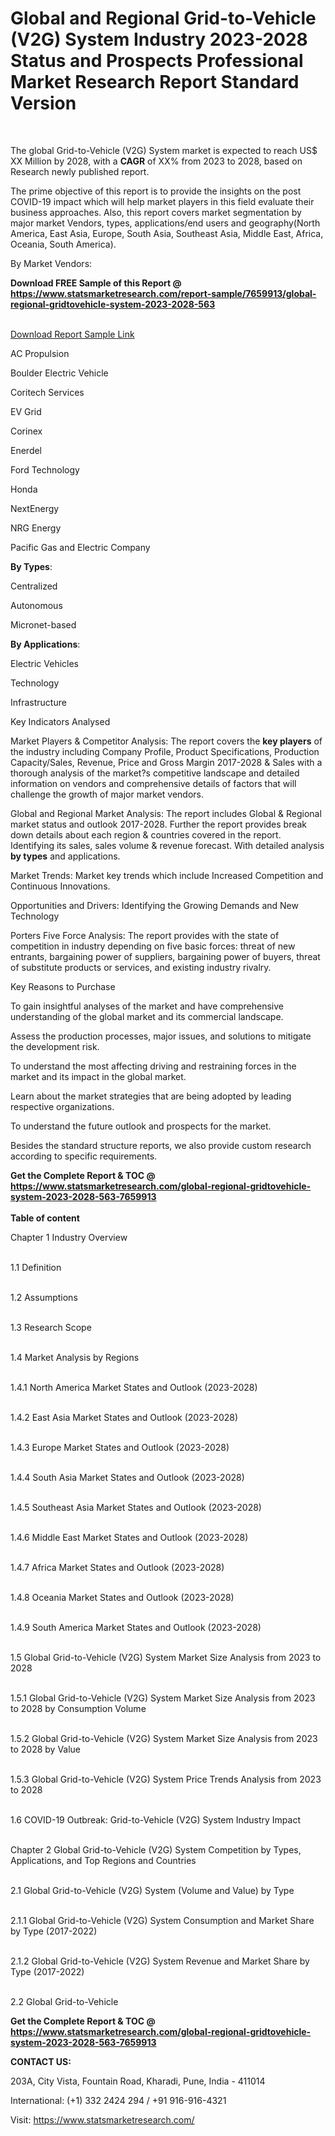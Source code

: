 <h1>Global and Regional Grid-to-Vehicle (V2G) System Industry 2023-2028 Status and Prospects Professional Market Research Report Standard Version</h1><br/><p>The global Grid-to-Vehicle (V2G) System market is expected to reach US$ XX Million by 2028, with a <strong>CAGR</strong> of XX% from 2023 to 2028, based on Research newly published report.</p><p>The prime objective of this report is to provide the insights on the post COVID-19 impact which will help market players in this field evaluate their business approaches. Also, this report covers market segmentation by major market Vendors, types, applications/end users and geography(North America, East Asia, Europe, South Asia, Southeast Asia, Middle East, Africa, Oceania, South America).</p><p>By Market Vendors:</p><div><b>Download FREE Sample of this Report @ <a href="https://www.statsmarketresearch.com/download-free-sample/7659913/global-regional-gridtovehicle-system-2023-2028-563">https://www.statsmarketresearch.com/report-sample/7659913/global-regional-gridtovehicle-system-2023-2028-563</a></b></div><br><p><a href="https://www.statsmarketresearch.com/download-free-sample/7659913/global-regional-gridtovehicle-system-2023-2028-563">Download Report Sample Link</a></p><p>AC Propulsion</p><p>Boulder Electric Vehicle</p><p>Coritech Services</p><p>EV Grid</p><p>Corinex</p><p>Enerdel</p><p>Ford Technology</p><p>Honda</p><p>NextEnergy</p><p>NRG Energy</p><p>Pacific Gas and Electric Company</p><p><strong>By Types</strong>:</p><p>Centralized</p><p>Autonomous</p><p>Micronet-based</p><p><strong><strong>By Applications</strong></strong>:</p><p>Electric Vehicles</p><p>Technology</p><p>Infrastructure</p><p>Key Indicators Analysed</p><p>Market Players & Competitor Analysis: The report covers the <strong>key players</strong> of the industry including Company Profile, Product Specifications, Production Capacity/Sales, Revenue, Price and Gross Margin 2017-2028 & Sales with a thorough analysis of the market?s competitive landscape and detailed information on vendors and comprehensive details of factors that will challenge the growth of major market vendors.</p><p>Global and Regional Market Analysis: The report includes Global & Regional market status and outlook 2017-2028. Further the report provides break down details about each region & countries covered in the report. Identifying its sales, sales volume & revenue forecast. With detailed analysis <strong>by types</strong> and applications.</p><p>Market Trends: Market key trends which include Increased Competition and Continuous Innovations.</p><p>Opportunities and Drivers: Identifying the Growing Demands and New Technology</p><p>Porters Five Force Analysis: The report provides with the state of competition in industry depending on five basic forces: threat of new entrants, bargaining power of suppliers, bargaining power of buyers, threat of substitute products or services, and existing industry rivalry.</p><p>Key Reasons to Purchase</p><p>To gain insightful analyses of the market and have comprehensive understanding of the global market and its commercial landscape.</p><p>Assess the production processes, major issues, and solutions to mitigate the development risk.</p><p>To understand the most affecting driving and restraining forces in the market and its impact in the global market.</p><p>Learn about the market strategies that are being adopted by leading respective organizations.</p><p>To understand the future outlook and prospects for the market.</p><p>Besides the standard structure reports, we also provide custom research according to specific requirements.</p><div><b>Get the Complete Report & TOC @ <a href="https://www.statsmarketresearch.com/global-regional-gridtovehicle-system-2023-2028-563-7659913">https://www.statsmarketresearch.com/global-regional-gridtovehicle-system-2023-2028-563-7659913</a></b></div><br><b>Table of content</b><p>Chapter 1 Industry Overview<br />
 
 <br>1.1 Definition<br />
 
 <br>1.2 Assumptions<br />
 
 <br>1.3 Research Scope<br />
 
 <br>1.4 Market Analysis by Regions<br />
 
 <br>1.4.1 North America Market States and Outlook (2023-2028)<br />
 
 <br>1.4.2 East Asia Market States and Outlook (2023-2028)<br />
 
 <br>1.4.3 Europe Market States and Outlook (2023-2028)<br />
 
 <br>1.4.4 South Asia Market States and Outlook (2023-2028)<br />
 
 <br>1.4.5 Southeast Asia Market States and Outlook (2023-2028)<br />
 
 <br>1.4.6 Middle East Market States and Outlook (2023-2028)<br />
 
 <br>1.4.7 Africa Market States and Outlook (2023-2028)<br />
 
 <br>1.4.8 Oceania Market States and Outlook (2023-2028)<br />
 
 <br>1.4.9 South America Market States and Outlook (2023-2028)<br />
 
 <br>1.5 Global Grid-to-Vehicle (V2G) System Market Size Analysis from 2023 to 2028<br />
 
 <br>1.5.1 Global Grid-to-Vehicle (V2G) System Market Size Analysis from 2023 to 2028 by Consumption Volume<br />
 
 <br>1.5.2 Global Grid-to-Vehicle (V2G) System Market Size Analysis from 2023 to 2028 by Value<br />
 
 <br>1.5.3 Global Grid-to-Vehicle (V2G) System Price Trends Analysis from 2023 to 2028<br />
 
 <br>1.6 COVID-19 Outbreak: Grid-to-Vehicle (V2G) System Industry Impact<br />
 
 <br>Chapter 2 Global Grid-to-Vehicle (V2G) System Competition by Types, Applications, and Top Regions and Countries<br />
 
 <br>2.1 Global Grid-to-Vehicle (V2G) System (Volume and Value) by Type<br />
 
 <br>2.1.1 Global Grid-to-Vehicle (V2G) System Consumption and Market Share by Type (2017-2022)<br />
 
 <br>2.1.2 Global Grid-to-Vehicle (V2G) System Revenue and Market Share by Type (2017-2022)<br />
 
 <br>2.2 Global Grid-to-Vehicle<br><div><b>Get the Complete Report & TOC @ <a href="https://www.statsmarketresearch.com/global-regional-gridtovehicle-system-2023-2028-563-7659913">https://www.statsmarketresearch.com/global-regional-gridtovehicle-system-2023-2028-563-7659913</a></b></div></p>
 
 <b>CONTACT US:</b><br>
 
 203A, City Vista, Fountain Road, Kharadi, Pune, India - 411014 <br>
 
 International: (+1) 332 2424 294 / +91 916-916-4321<br>
 
 Visit: <a href="https://www.statsmarketresearch.com/">https://www.statsmarketresearch.com/</a>
 
 <br>
